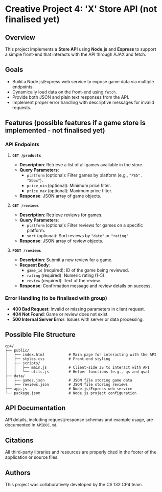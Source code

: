 # Creative Project 4: 'X' Store API (not finalised yet)

## Overview
This project implements a **Store API** using **Node.js** and **Express** to support a simple front-end that interacts with the API through AJAX and fetch.

## Goals
- Build a Node.js/Express web service to expose game data via multiple endpoints.
- Dynamically load data on the front-end using `fetch`.
- Provide both JSON and plain text responses from the API.
- Implement proper error handling with descriptive messages for invalid requests.

## Features (possible features if a game store is implemented - not finalised yet)

### API Endpoints
1. **`GET /products`**
   - **Description**: Retrieve a list of all games available in the store.
   - **Query Parameters**:
     - `platform` (optional): Filter games by platform (e.g., `"PS5", "Xbox"`).
     - `price_min` (optional): Minimum price filter.
     - `price_max` (optional): Maximum price filter.
   - **Response**: JSON array of game objects.

2. **`GET /reviews`**
   - **Description**: Retrieve reviews for games.
   - **Query Parameters**:
     - `platform` (optional): Filter reviews for games on a specific platform.
     - `sort` (optional): Sort reviews by `"date"` or `"rating"`.
   - **Response**: JSON array of review objects.

3. **`POST /reviews`**
   - **Description**: Submit a new review for a game.
   - **Request Body**:
     - `game_id` (required): ID of the game being reviewed.
     - `rating` (required): Numeric rating (1-5).
     - `review` (required): Text of the review.
   - **Response**: Confirmation message and review details on success.

### Error Handling (to be finalised with group)
- **400 Bad Request**: Invalid or missing parameters in client request.
- **404 Not Found**: Game or review does not exist.
- **500 Internal Server Error**: Issues with server or data processing.

## Possible File Structure
```
cp4/
├── public/
│   ├── index.html           # Main page for interacting with the API
│   ├── styles.css           # Front-end styling
│   ├── scripts/
│   │   ├── main.js          # Client-side JS to interact with API
│   │   └── utils.js         # Helper functions (e.g., qs and qsa)
├── data/
│   ├── games.json           # JSON file storing game data
│   ├── reviews.json         # JSON file storing reviews
├── app.js                   # Node.js/Express web service
└── package.json             # Node.js project configuration
``` 


## API Documentation
API details, including request/response schemas and example usage, are documented in `APIDOC.md`.

## Citations
All third-party libraries and resources are properly cited in the footer of the application or source files.

## Authors
This project was collaboratively developed by the CS 132 CP4 team.

